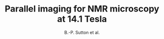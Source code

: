 ---
cat: ciel
subcat: neurophysics
bestof: false
author: B.-P. Sutton et al.
title: Parallel imaging for NMR microscopy at 14.1 Tesla
journal: Magn Reson Med
year: 2005
type: article
---